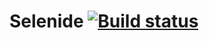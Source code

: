 # Selenide [![Build status](https://ci.appveyor.com/api/projects/status/4j3wcwnsgh0oouib?svg=true)](https://ci.appveyor.com/project/UniverseQA/selenide)
